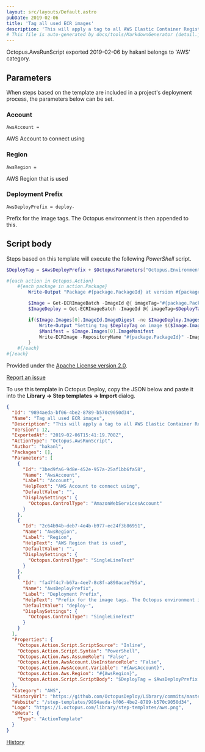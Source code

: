```yaml
---
layout: src/layouts/Default.astro
pubDate: 2019-02-06
title: 'Tag all used ECR images'
description: 'This will apply a tag to all AWS Elastic Container Registry images/packages from the ECR feed that are used in the deployment. That way the lifecycle policies in ECR can be configured to not delete images that are in-use by deployments in various environments.'
# This file is auto-generated by docs/tools/MarkdownGenerator (detail.js)
---
```


Octopus.AwsRunScript exported 2019-02-06 by hakanl belongs to 'AWS' category.

## Parameters

When steps based on the template are included in a project's deployment process, the parameters below can be set.


<div class="param">

### Account

`AwsAccount = `

AWS Account to connect using

</div>
        
<div class="param">

### Region

`AwsRegion = `

AWS Region that is used

</div>
        
<div class="param">

### Deployment Prefix

`AwsDeployPrefix = deploy-`

Prefix for the image tags. The Octopus environment is then appended to this.

</div>
        

## Script body

Steps based on this template will execute the following *PowerShell* script.

```PowerShell
$DeployTag = $AwsDeployPrefix + $OctopusParameters["Octopus.Environment.Name"]

#{each action in Octopus.Action}
    #{each package in action.Package}
        Write-Output "Package #{package.PackageId} at version #{package.PackageVersion}"

        $Image = Get-ECRImageBatch -ImageId @{ imageTag="#{package.PackageVersion}" } -RepositoryName "#{package.PackageId}"
        $ImageDeploy = Get-ECRImageBatch -ImageId @{ imageTag=$DeployTag } -RepositoryName "#{package.PackageId}"

        if($Image.Images[0].ImageId.ImageDigest -ne $ImageDeploy.Images[0].ImageId.ImageDigest) {
            Write-Output "Setting tag $DeployTag on image $($Image.Images[0].ImageId.ImageDigest)"
            $Manifest = $Image.Images[0].ImageManifest
            Write-ECRImage -RepositoryName "#{package.PackageId}" -ImageManifest $Manifest -ImageTag $DeployTag
        }
	#{/each}
#{/each}

```

Provided under the [Apache License version 2.0](https://github.com/OctopusDeploy/Library/blob/master/LICENSE.txt).

[Report an issue](https://github.com/OctopusDeploy/Library/issues/new?assignees=&labels=&projects=&template=bug-report.yml&title=Issue%20with%20Tag%20all%20used%20ECR%20images&step-template=Tag%20all%20used%20ECR%20images)

<div class="get-json">

To use this template in Octopus Deploy, copy the JSON below and paste it into the **Library → Step templates → Import** dialog.

```json
{
  "Id": "9894aeda-bf06-4be2-8789-b570c9050d34",
  "Name": "Tag all used ECR images",
  "Description": "This will apply a tag to all AWS Elastic Container Registry images/packages from the ECR feed that are used in the deployment. That way the lifecycle policies in ECR can be configured to not delete images that are in-use by deployments in various environments.",
  "Version": 12,
  "ExportedAt": "2019-02-06T15:41:19.708Z",
  "ActionType": "Octopus.AwsRunScript",
  "Author": "hakanl",
  "Packages": [],
  "Parameters": [
    {
      "Id": "3bed9fa6-9d8e-452e-957a-25af1bb6fa58",
      "Name": "AwsAccount",
      "Label": "Account",
      "HelpText": "AWS Account to connect using",
      "DefaultValue": "",
      "DisplaySettings": {
        "Octopus.ControlType": "AmazonWebServicesAccount"
      }
    },
    {
      "Id": "2c64b94b-deb7-4e4b-b977-ec24f3b86951",
      "Name": "AwsRegion",
      "Label": "Region",
      "HelpText": "AWS Region that is used",
      "DefaultValue": "",
      "DisplaySettings": {
        "Octopus.ControlType": "SingleLineText"
      }
    },
    {
      "Id": "fa47f4c7-b67a-4ee7-8c8f-a890acae795a",
      "Name": "AwsDeployPrefix",
      "Label": "Deployment Prefix",
      "HelpText": "Prefix for the image tags. The Octopus environment is then appended to this.",
      "DefaultValue": "deploy-",
      "DisplaySettings": {
        "Octopus.ControlType": "SingleLineText"
      }
    }
  ],
  "Properties": {
    "Octopus.Action.Script.ScriptSource": "Inline",
    "Octopus.Action.Script.Syntax": "PowerShell",
    "Octopus.Action.Aws.AssumeRole": "False",
    "Octopus.Action.AwsAccount.UseInstanceRole": "False",
    "Octopus.Action.AwsAccount.Variable": "#{AwsAccount}",
    "Octopus.Action.Aws.Region": "#{AwsRegion}",
    "Octopus.Action.Script.ScriptBody": "$DeployTag = $AwsDeployPrefix + $OctopusParameters[\"Octopus.Environment.Name\"]\n\n#{each action in Octopus.Action}\n    #{each package in action.Package}\n        Write-Output \"Package #{package.PackageId} at version #{package.PackageVersion}\"\n\n        $Image = Get-ECRImageBatch -ImageId @{ imageTag=\"#{package.PackageVersion}\" } -RepositoryName \"#{package.PackageId}\"\n        $ImageDeploy = Get-ECRImageBatch -ImageId @{ imageTag=$DeployTag } -RepositoryName \"#{package.PackageId}\"\n\n        if($Image.Images[0].ImageId.ImageDigest -ne $ImageDeploy.Images[0].ImageId.ImageDigest) {\n            Write-Output \"Setting tag $DeployTag on image $($Image.Images[0].ImageId.ImageDigest)\"\n            $Manifest = $Image.Images[0].ImageManifest\n            Write-ECRImage -RepositoryName \"#{package.PackageId}\" -ImageManifest $Manifest -ImageTag $DeployTag\n        }\n\t#{/each}\n#{/each}\n"
  },
  "Category": "AWS",
  "HistoryUrl": "https://github.com/OctopusDeploy/Library/commits/master/step-templates//opt/buildagent/work/75443764cd38076d/step-templates/aws-add-imagetag-to-all-used-ecr-packages.json",
  "Website": "/step-templates/9894aeda-bf06-4be2-8789-b570c9050d34",
  "Logo": "https://i.octopus.com/library/step-templates/aws.png",
  "$Meta": {
    "Type": "ActionTemplate"
  }
}
```

[History](https://github.com/OctopusDeploy/Library/commits/master/step-templates/https://github.com/OctopusDeploy/Library/commits/master/step-templates//opt/buildagent/work/75443764cd38076d/step-templates/aws-add-imagetag-to-all-used-ecr-packages.json)

</div>
